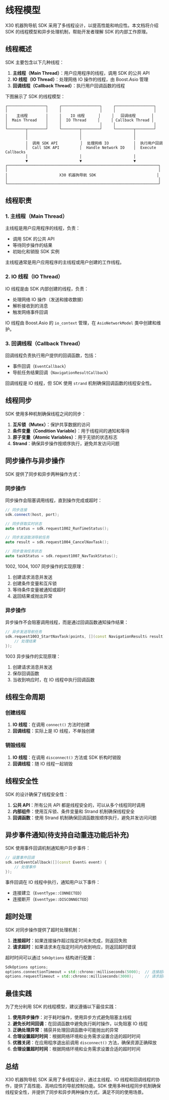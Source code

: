 # 线程模型

X30 机器狗导航 SDK 采用了多线程设计，以提高性能和响应性。本文档将介绍 SDK 的线程模型和异步处理机制，帮助开发者理解 SDK 的内部工作原理。

## 线程概述

SDK 主要包含以下几种线程：

1. **主线程（Main Thread）**：用户应用程序的线程，调用 SDK 的公共 API
2. **IO 线程（IO Thread）**：处理网络 IO 操作的线程，由 Boost.Asio 管理
3. **回调线程（Callback Thread）**：执行用户回调函数的线程

下图展示了 SDK 的线程模型：

```
┌─────────────────┐     ┌─────────────────┐     ┌─────────────────┐
│                 │     │                 │     │                 │
│    主线程        │     │    IO 线程      │     │   回调线程       │
│  Main Thread    │     │  IO Thread     │     │ Callback Thread │
│                 │     │                 │     │                 │
└────────┬────────┘     └────────┬────────┘     └────────┬────────┘
         │                       │                       │
         │                       │                       │
         │  调用 SDK API          │  处理网络 IO           │  执行用户回调
         │  Call SDK API         │  Handle Network IO    │  Execute Callbacks
         │                       │                       │
         ▼                       ▼                       ▼
┌───────────────────────────────────────────────────────────────────┐
│                                                                   │
│                       X30 机器狗导航 SDK                           │
│                                                                   │
└───────────────────────────────────────────────────────────────────┘
```

## 线程职责

### 1. 主线程（Main Thread）

主线程是用户应用程序的线程，负责：

- 调用 SDK 的公共 API
- 等待同步操作的结果
- 初始化和销毁 SDK 实例

主线程通常是用户应用程序的主线程或用户创建的工作线程。

### 2. IO 线程（IO Thread）

IO 线程是由 SDK 内部创建的线程，负责：

- 处理网络 IO 操作（发送和接收数据）
- 解析接收到的消息
- 触发网络事件回调

IO 线程由 Boost.Asio 的 `io_context` 管理，在 `AsioNetworkModel` 类中创建和维护。

### 3. 回调线程（Callback Thread）

回调线程负责执行用户提供的回调函数，包括：

- 事件回调（`EventCallback`）
- 导航任务结果回调（`NavigationResultCallback`）

回调线程是 IO 线程，但 SDK 使用 `strand` 机制确保回调函数的线程安全性。

## 线程同步

SDK 使用多种机制确保线程之间的同步：

1. **互斥锁（Mutex）**：保护共享数据的访问
2. **条件变量（Condition Variable）**：用于线程间的通知和等待
3. **原子变量（Atomic Variables）**：用于无锁的状态标志
4. **Strand**：确保异步操作按顺序执行，避免并发访问问题

## 同步操作与异步操作

SDK 提供了同步和异步两种操作方式：

### 同步操作

同步操作会阻塞调用线程，直到操作完成或超时：

```cpp
// 同步连接
sdk.connect(host, port);

// 同步获取实时状态
auto status = sdk.request1002_RunTimeStatus();

// 同步发送取消导航任务
auto result = sdk.request1004_CancelNavTask();

// 同步查询任务状态
auto taskStatus = sdk.request1007_NavTaskStatus();
```

1002, 1004, 1007 同步操作的实现原理：

1. 创建请求消息并发送
2. 创建条件变量和互斥锁
3. 等待条件变量被通知或超时
4. 返回结果或抛出异常

### 异步操作

异步操作不会阻塞调用线程，而是通过回调函数通知操作结果：

```cpp
// 异步发送导航任务
sdk.request1003_StartNavTask(points, [](const NavigationResult& result) {
    // 处理结果
});
```

1003 异步操作的实现原理：

1. 创建请求消息并发送
2. 保存回调函数
3. 当收到响应时，在 IO 线程中执行回调函数

## 线程生命周期

### 创建线程

1. **IO 线程**：在调用 `connect()` 方法时创建
2. **回调线程**：实际上是 IO 线程，不单独创建

### 销毁线程

1. **IO 线程**：在调用 `disconnect()` 方法或 SDK 析构时销毁
2. **回调线程**：随 IO 线程一起销毁

## 线程安全性

SDK 的设计确保了线程安全性：

1. **公共 API**：所有公共 API 都是线程安全的，可以从多个线程同时调用
2. **内部组件**：使用互斥锁、条件变量和 Strand 机制确保线程安全
3. **回调函数**：使用 Strand 机制确保回调函数按顺序执行，避免并发访问问题

## 异步事件通知(待支持自动重连功能后补充)

SDK 使用事件回调机制通知用户异步事件：

```cpp
// 设置事件回调
sdk.setEventCallback([](const Event& event) {
    // 处理事件
});
```

事件回调在 IO 线程中执行，通知用户以下事件：

- 连接建立（`EventType::CONNECTED`）
- 连接断开（`EventType::DISCONNECTED`）

## 超时处理

SDK 对同步操作提供了超时处理机制：

1. **连接超时**：如果连接操作超过指定时间未完成，则返回失败
2. **请求超时**：如果请求未在指定时间内收到响应，则返回超时错误

超时时间可以通过 `SdkOptions` 结构进行配置：

```cpp
SdkOptions options;
options.connectionTimeout = std::chrono::milliseconds(5000);  // 连接超时时间
options.requestTimeout = std::chrono::milliseconds(3000);     // 请求超时时间
```

## 最佳实践

为了充分利用 SDK 的线程模型，建议遵循以下最佳实践：

1. **使用异步操作**：对于耗时操作，使用异步方式避免阻塞主线程
2. **避免长时间回调**：在回调函数中避免执行耗时操作，以免阻塞 IO 线程
3. **正确处理异常**：捕获并处理回调函数中可能抛出的异常
4. **合理设置超时时间**：根据网络环境和业务需求设置合适的超时时间
5. **优雅关闭**：在应用程序退出前调用 `disconnect()` 方法，确保资源正确释放
6. **合理设置超时时间**：根据网络环境和业务需求设置合适的超时时间

## 总结

X30 机器狗导航 SDK 采用了多线程设计，通过主线程、IO 线程和回调线程的协作，提供了高性能、高响应性的导航控制功能。SDK 使用多种线程同步机制确保线程安全性，并提供了同步和异步两种操作方式，满足不同的使用场景。

